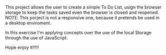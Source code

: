 This project allows the user to create a simple To Do List, usign the browser storage to keep the tasks saved even the browser is closed and reopened.
NOTE: This porject is not a responsive one, because it pretends be used in a desktop enviroment.

In this exercise I'm applying concepts over the use of the local Storage through the use of JavaScript.

Hope enjoy it!!!!!
